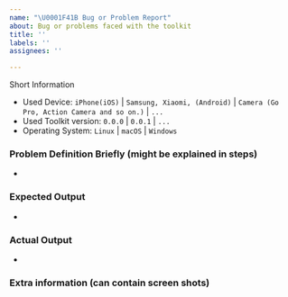 ```yaml
---
name: "\U0001F41B Bug or Problem Report"
about: Bug or problems faced with the toolkit
title: ''
labels: ''
assignees: ''

---
```


Short Information 
* Used Device: `iPhone(iOS)` | `Samsung, Xiaomi, (Android)` | `Camera (Go Pro, Action Camera and so on.)` | `...`
* Used Toolkit version: `0.0.0` | `0.0.1` | `...`
* Operating System:  `Linux` |  `macOS` |  `Windows`

### Problem Definition Briefly (might be explained in steps)
* 

### Expected Output
*

### Actual Output
*

### Extra information (can contain screen shots)
